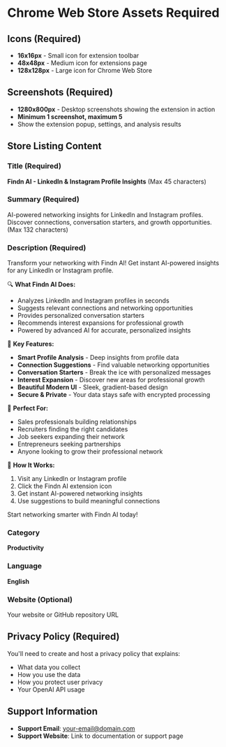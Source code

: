 # Chrome Web Store Assets Required

## Icons (Required)
- **16x16px** - Small icon for extension toolbar
- **48x48px** - Medium icon for extensions page  
- **128x128px** - Large icon for Chrome Web Store

## Screenshots (Required)
- **1280x800px** - Desktop screenshots showing the extension in action
- **Minimum 1 screenshot, maximum 5**
- Show the extension popup, settings, and analysis results

## Store Listing Content

### Title (Required)
**Findn AI - LinkedIn & Instagram Profile Insights**
(Max 45 characters)

### Summary (Required)
AI-powered networking insights for LinkedIn and Instagram profiles. Discover connections, conversation starters, and growth opportunities.
(Max 132 characters)

### Description (Required)
Transform your networking with Findn AI! Get instant AI-powered insights for any LinkedIn or Instagram profile.

🔍 **What Findn AI Does:**
- Analyzes LinkedIn and Instagram profiles in seconds
- Suggests relevant connections and networking opportunities  
- Provides personalized conversation starters
- Recommends interest expansions for professional growth
- Powered by advanced AI for accurate, personalized insights

🚀 **Key Features:**
- **Smart Profile Analysis** - Deep insights from profile data
- **Connection Suggestions** - Find valuable networking opportunities
- **Conversation Starters** - Break the ice with personalized messages
- **Interest Expansion** - Discover new areas for professional growth
- **Beautiful Modern UI** - Sleek, gradient-based design
- **Secure & Private** - Your data stays safe with encrypted processing

💼 **Perfect For:**
- Sales professionals building relationships
- Recruiters finding the right candidates
- Job seekers expanding their network
- Entrepreneurs seeking partnerships
- Anyone looking to grow their professional network

🎯 **How It Works:**
1. Visit any LinkedIn or Instagram profile
2. Click the Findn AI extension icon
3. Get instant AI-powered networking insights
4. Use suggestions to build meaningful connections

Start networking smarter with Findn AI today!

### Category
**Productivity**

### Language
**English**

### Website (Optional)
Your website or GitHub repository URL

## Privacy Policy (Required)
You'll need to create and host a privacy policy that explains:
- What data you collect
- How you use the data  
- How you protect user privacy
- Your OpenAI API usage

## Support Information
- **Support Email**: your-email@domain.com
- **Support Website**: Link to documentation or support page
